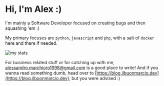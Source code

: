 # Hi, I'm Alex :)

I'm mainly a Software Developer focused on creating bugs and then squashing 'em :)

My primary focuses are `python`, `javascript` and `php`, with a salt of `docker` here and there if needed.

![my stats](https://github-readme-stats.vercel.app/api?username=ilbuonmarcio&theme=vue)

For business related stuff or for catching up with me, alessandro.marchioro1998@gmail.com is a good place to write!
And if you wanna read something dumb, head over to [https://blog.ilbuonmarcio.dev](https://blog.ilbuonmarcio.dev), but you were advised :)

